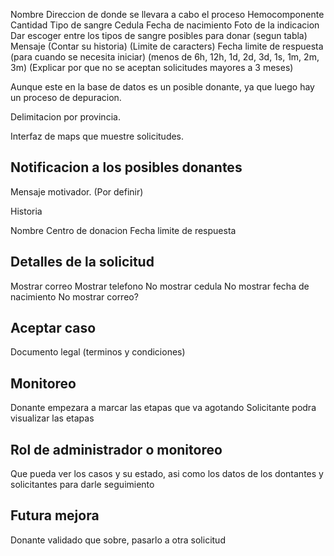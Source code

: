 Nombre
Direccion de donde se llevara a cabo el proceso
Hemocomponente
Cantidad
Tipo de sangre
Cedula
Fecha de nacimiento
Foto de la indicacion
Dar escoger entre los tipos de sangre posibles para donar (segun tabla)
Mensaje (Contar su historia) (Limite de caracters)
Fecha limite de respuesta (para cuando se necesita iniciar) (menos de 6h, 12h, 1d, 2d, 3d, 1s, 1m, 2m, 3m) (Explicar por que no se aceptan solicitudes mayores a 3 meses)



Aunque este en la base de datos es un posible donante, ya que luego hay un proceso de depuracion.

Delimitacion por provincia.



Interfaz de maps que muestre solicitudes.



## Notificacion a los posibles donantes

Mensaje motivador. (Por definir)

Historia

Nombre
Centro de donacion
Fecha limite de respuesta

## Detalles de la solicitud

Mostrar correo
Mostrar telefono
No mostrar cedula
No mostrar fecha de nacimiento
No mostrar correo?

## Aceptar caso

Documento legal (terminos y condiciones)

## Monitoreo

Donante empezara a marcar las etapas que va agotando
Solicitante podra visualizar las etapas


## Rol de administrador o monitoreo
Que pueda ver los casos y su estado, asi como los datos de los dontantes y solicitantes para darle seguimiento

## Futura mejora
Donante validado que sobre, pasarlo a otra solicitud